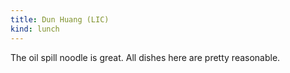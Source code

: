 ```yaml
---
title: Dun Huang (LIC)
kind: lunch
---
```

The oil spill noodle is great. All dishes here are pretty reasonable.
